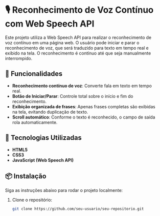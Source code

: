 # 🎙️ Reconhecimento de Voz Contínuo com Web Speech API

Este projeto utiliza a Web Speech API para realizar o reconhecimento de voz contínuo em uma página web. O usuário pode iniciar e parar o reconhecimento de voz, que será traduzido para texto em tempo real e exibido na tela. O reconhecimento é contínuo até que seja manualmente interrompido.

## 🔧 Funcionalidades

- **Reconhecimento contínuo de voz**: Converte fala em texto em tempo real.
- **Botão de Iniciar/Parar**: Controle total sobre o início e fim do reconhecimento.
- **Exibição organizada de frases**: Apenas frases completas são exibidas na tela, evitando duplicação de texto.
- **Scroll automático**: Conforme o texto é reconhecido, o campo de saída rola automaticamente.

## 🚀 Tecnologias Utilizadas

- **HTML5**
- **CSS3**
- **JavaScript (Web Speech API)**

## 📦 Instalação

Siga as instruções abaixo para rodar o projeto localmente:

1. Clone o repositório:
   ```bash
   git clone https://github.com/seu-usuario/seu-repositorio.git
